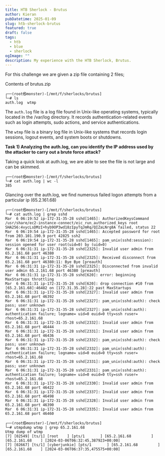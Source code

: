 ```yaml
---
title: HTB Sherlock - Brutus
author: Kieran
pubDatetime: 2025-01-09
slug: htb-sherlock-brutus
featured: true
draft: false
tags:
  - htb
  - blue
  - sherlock
ogImage: ""
description: My experience with the HTB Sherlock, Brutus.
---
```


For this challenge we are given a zip file containing 2 files;

Contents of brutus.zip
```
┌──(root㉿monster)-[/mnt/f/sherlocks/brutus]
└─# ls
auth.log  wtmp
```

The `auth.log` file is a log file found in Unix-like operating systems, typically located in the /var/log directory. It records authentication-related events such as login attempts, sudo actions, and service authentications.

The `wtmp` file is a binary log file in Unix-like systems that records login sessions, logout events, and system boots or shutdowns.

**Task 1) Analyzing the auth.log, can you identify the IP address used by the attacker to carry out a brute force attack?**

Taking a quick look at auth.log, we are able to see the file is not large and can be skimmed.

```
┌──(root㉿monster)-[/mnt/f/sherlocks/brutus]
└─# cat auth.log | wc -l
385
```
Glancing over the auth.log, we find numerous failed logon attempts from a particular ip (65.2.161.68)

```
┌──(root㉿monster)-[/mnt/f/sherlocks/brutus]
└─# cat auth.log | grep sshd
Mar  6 06:19:52 ip-172-31-35-28 sshd[1465]: AuthorizedKeysCommand /usr/share/ec2-instance-connect/eic_run_authorized_keys root SHA256:4vycLsDMzI+hyb9OP3wd18zIpyTqJmRq/QIZaLNrg8A failed, status 22
Mar  6 06:19:54 ip-172-31-35-28 sshd[1465]: Accepted password for root from 203.101.190.9 port 42825 ssh2
Mar  6 06:19:54 ip-172-31-35-28 sshd[1465]: pam_unix(sshd:session): session opened for user root(uid=0) by (uid=0)
Mar  6 06:31:31 ip-172-31-35-28 sshd[2325]: Invalid user admin from 65.2.161.68 port 46380
Mar  6 06:31:31 ip-172-31-35-28 sshd[2325]: Received disconnect from 65.2.161.68 port 46380:11: Bye Bye [preauth]
Mar  6 06:31:31 ip-172-31-35-28 sshd[2325]: Disconnected from invalid user admin 65.2.161.68 port 46380 [preauth]
Mar  6 06:31:31 ip-172-31-35-28 sshd[620]: error: beginning MaxStartups throttling
Mar  6 06:31:31 ip-172-31-35-28 sshd[620]: drop connection #10 from [65.2.161.68]:46482 on [172.31.35.28]:22 past MaxStartups
Mar  6 06:31:31 ip-172-31-35-28 sshd[2327]: Invalid user admin from 65.2.161.68 port 46392
Mar  6 06:31:31 ip-172-31-35-28 sshd[2327]: pam_unix(sshd:auth): check pass; user unknown
Mar  6 06:31:31 ip-172-31-35-28 sshd[2327]: pam_unix(sshd:auth): authentication failure; logname= uid=0 euid=0 tty=ssh ruser= rhost=65.2.161.68
Mar  6 06:31:31 ip-172-31-35-28 sshd[2332]: Invalid user admin from 65.2.161.68 port 46444
Mar  6 06:31:31 ip-172-31-35-28 sshd[2331]: Invalid user admin from 65.2.161.68 port 46436
Mar  6 06:31:31 ip-172-31-35-28 sshd[2332]: pam_unix(sshd:auth): check pass; user unknown
Mar  6 06:31:31 ip-172-31-35-28 sshd[2332]: pam_unix(sshd:auth): authentication failure; logname= uid=0 euid=0 tty=ssh ruser= rhost=65.2.161.68
Mar  6 06:31:31 ip-172-31-35-28 sshd[2331]: pam_unix(sshd:auth): check pass; user unknown
Mar  6 06:31:31 ip-172-31-35-28 sshd[2331]: pam_unix(sshd:auth): authentication failure; logname= uid=0 euid=0 tty=ssh ruser= rhost=65.2.161.68
Mar  6 06:31:31 ip-172-31-35-28 sshd[2330]: Invalid user admin from 65.2.161.68 port 46422
Mar  6 06:31:31 ip-172-31-35-28 sshd[2337]: Invalid user admin from 65.2.161.68 port 46498
Mar  6 06:31:31 ip-172-31-35-28 sshd[2328]: Invalid user admin from 65.2.161.68 port 46390
Mar  6 06:31:31 ip-172-31-35-28 sshd[2335]: Invalid user admin from 65.2.161.68 port 46460
```


```
┌──(root㉿monster)-[/mnt/f/sherlocks/brutus]
└─# utmpdump wtmp | grep 65.2.161.68
Utmp dump of wtmp
[7] [02549] [ts/1] [root    ] [pts/1       ] [65.2.161.68         ] [65.2.161.68    ] [2024-03-06T06:32:45,387923+00:00]
[7] [02667] [ts/1] [cyberjunkie] [pts/1       ] [65.2.161.68         ] [65.2.161.68    ] [2024-03-06T06:37:35,475575+00:00]
```